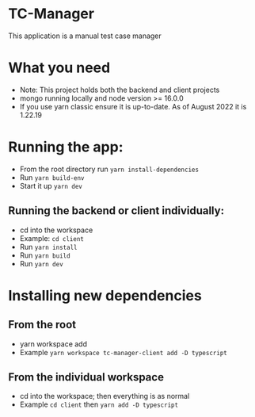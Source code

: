 # TC-Manager

This application is a manual test case manager

# What you need
- Note: This project holds both the backend and client projects
- mongo running locally and node version >= 16.0.0 
- If you use yarn classic ensure it is  up-to-date. As of August 2022 it is 1.22.19

# Running the app:
- From the root directory run `yarn install-dependencies`
- Run `yarn build-env`
- Start it up `yarn dev`

## Running the backend or client individually:
- cd into the workspace 
- Example: `cd client`
- Run `yarn install`
- Run `yarn build`
- Run `yarn dev`

# Installing new dependencies
## From the root
- yarn workspace <workspace name> add <optional flag> <package>
- Example `yarn workspace tc-manager-client add -D typescript`
## From the individual workspace
- cd into the workspace; then everything is as normal
- Example `cd client` then `yarn add -D typescript`
